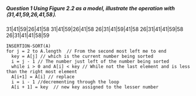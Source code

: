 <h5>
Question 1
Using Figure 2.2 as a model,
illustrate the operation with ⟨31,41,59,26,41,58⟩.
</h5>

31|41|59|26|41|58
31|41|59|26|41|58
26|31|41|59|41|58
26|31|41|41|59|58
26|31|41|41|58|59

```
INSERTION-SORT(A)
for j = 2 to A.length  // From the second most left me to end 
  key = A[j] // which is the current number being sorted
  i = j - 1 // The number just left of the number being sorted 
  while i > 0 and A[i] < key // While not the last element and is less than the right most element
  A[i+1] = A[i] // replace
  i = i - 1 //decrementing through the loop
  A[i + 1] = key  // new key assigned to the lesser number 
  

